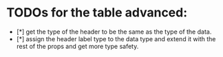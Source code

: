 # TODOs for the table advanced:

- [*] get the type of the header to be the same as the type of the data.
- [*] assign the header label type to the data type and extend it with the rest of the props and get
  more type safety.
